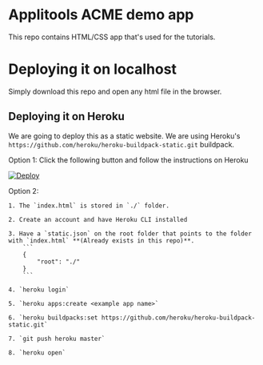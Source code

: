 # Applitools ACME demo app
This repo contains HTML/CSS app that's used for the tutorials.

# Deploying it on localhost
Simply download this repo and open any html file in the browser.

## Deploying it on Heroku

We are going to deploy this as a static website. We are using Heroku's `https://github.com/heroku/heroku-buildpack-static.git` buildpack.

Option 1: 
Click the following button and follow the instructions on Heroku

[![Deploy](https://www.herokucdn.com/deploy/button.svg)](https://heroku.com/deploy?template=https://github.com/applitools/acme-demo-app)


Option 2:

    1. The `index.html` is stored in `./` folder.

    2. Create an account and have Heroku CLI installed 

    3. Have a `static.json` on the root folder that points to the folder with `index.html` **(Already exists in this repo)**.
        ```
        {
            "root": "./"
        }
        ```

    4. `heroku login`

    5. `heroku apps:create <example app name>`

    6. `heroku buildpacks:set https://github.com/heroku/heroku-buildpack-static.git`

    7. `git push heroku master`

    8. `heroku open`
